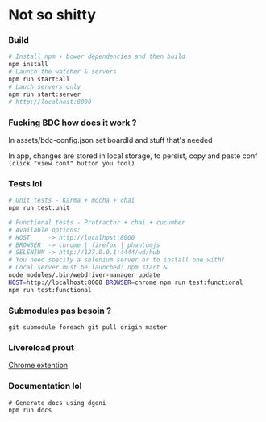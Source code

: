 # Not so shitty

### Build

```bash
# Install npm + bower dependencies and then build
npm install
# Launch the watcher & servers
npm run start:all
# Lauch servers only
npm run start:server
# http://localhost:8000
```

### Fucking BDC how does it work ?

In assets/bdc-config.json set boardId and stuff that's needed

In app, changes are stored in local storage, to persist, copy and paste conf
`(click "view conf" button you fool)`



### Tests lol

```bash
# Unit tests - Karma + mocha + chai
npm run test:unit

# Functional tests - Protractor + chai + cucumber
# Available options:
# HOST     -> http://localhost:8000
# BROWSER  -> chrome | firefox | phantomjs
# SELENIUM -> http://127.0.0.1:4444/wd/hub
# You need specify a selenium server or to install one with!
# Local server must be launched: npm start &
node_modules/.bin/webdriver-manager update
HOST=http://localhost:8000 BROWSER=chrome npm run test:functional
npm run test:functional
```

### Submodules pas besoin ?

```
git submodule foreach git pull origin master
```

### Livereload prout

[Chrome extention](https://chrome.google.com/webstore/detail/livereload/jnihajbhpnppcggbcgedagnkighmdlei)

### Documentation lol

    # Generate docs using dgeni
    npm run docs
